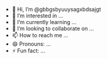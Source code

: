 - 👋 Hi, I’m @gbbgsbyuuysagxbdsajgt
- 👀 I’m interested in ...
- 🌱 I’m currently learning ...
- 💞️ I’m looking to collaborate on ...
- 📫 How to reach me ...
- 😄 Pronouns: ...
- ⚡ Fun fact: ...

<!---
gbbgsbyuuysagxbdsajgt/gbbgsbyuuysagxbdsajgt is a ✨ special ✨ repository because its `README.md` (this file) appears on your GitHub profile.
You can click the Preview link to take a look at your changes.
--->
